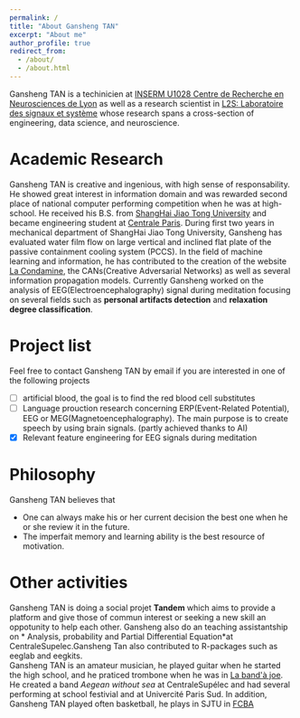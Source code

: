 ```yaml
---
permalink: /
title: "About Gansheng TAN"
excerpt: "About me"
author_profile: true
redirect_from: 
  - /about/
  - /about.html
---
```



Gansheng TAN is a techinicien at [INSERM U1028 Centre de Recherche en Neurosciences de Lyon](https://sfrsantelyonest.univ-lyon1.fr/centre51-inserm-u1028-cnrs-umr5292.html) as well as a research scientist in [L2S: Laboratoire des signaux et système](http://www.l2s.centralesupelec.fr/) whose research spans a cross-section of engineering, data science, and neuroscience. 

Academic Research
=================
Gansheng TAN is creative and ingenious, with high sense of responsability. He showed great interest in information domain and was rewarded second place of national computer performing competition when he was at high-school. He received his B.S. from [ShangHai Jiao Tong University](http://en.sjtu.edu.cn/) and became engineering student at [Centrale Paris](https://www.centralesupelec.fr/). During first two years in mechanical department of ShangHai Jiao Tong University, Gansheng has evaluated water film flow on large vertical and inclined flat plate of the passive containment cooling system (PCCS). In the field of machine learning and information, he has contributed to the creation of the website [La Condamine](https://lacondamine.org/), the CANs(Creative Adversarial Networks) as well as several information propagation models. Currently Gansheng worked on the analysis of EEG(Electroencephalography) signal during meditation focusing on several fields such as **personal artifacts detection** and **relaxation degree classification**.

Project list
============

Feel free to contact Gansheng TAN by email if you are interested in one of the following projects
- [ ] artificial blood, the goal is to find the red blood cell substitutes 
- [ ] Language prouction research concerning ERP(Event-Related Potential), EEG or MEG(Magnetoencephalography). The main purpose is to create speech by using brain signals. (partly achieved thanks to AI)
- [X] Relevant feature engineering for EEG signals during meditation

Philosophy
==========
Gansheng TAN believes that
- One can always make his or her current decision the best one when he or she review it in the future.
- The imperfait memory and learning ability is the best resource of motivation.

Other activities
================
Gansheng TAN is doing a social projet **Tandem** which aims to provide a platform and give those of commun interest or seeking a new skill an oppotunity to help each other. Gansheng also do an teaching assistantship on * Analysis, probability and Partial Differential Equation*at CentraleSupelec.Gansheng Tan also contributed to R-packages such as eeglab and eegkits. <br>
Gansheng TAN is an amateur musician, he played guitar when he started the high school, and he praticed trombone when he was in [La band'à joe](http://www.bandajoe.com/?page=accueil_accueil). He created a band *Aegean without sea* at CentraleSupélec and had several performing at school festivial and at Univercité Paris Sud. In addition, Gansheng TAN played often basketball, he plays in SJTU in [FCBA](http://w35-associations.apps.paris.fr/searchasso/jsp/site/Portal.jsp?page=searchasso&id=3639) 

